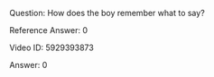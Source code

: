 Question: How does the boy remember what to say?

Reference Answer: 0

Video ID: 5929393873

Answer: 0

